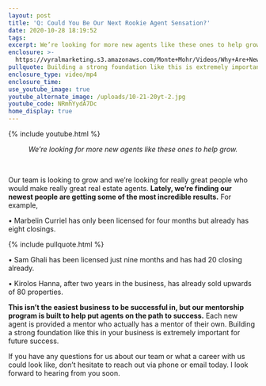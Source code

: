 ```yaml
---
layout: post
title: 'Q: Could You Be Our Next Rookie Agent Sensation?'
date: 2020-10-28 18:19:52
tags:
excerpt: We’re looking for more new agents like these ones to help grow.
enclosure: >-
  https://vyralmarketing.s3.amazonaws.com/Monte+Mohr/Videos/Why+Are+New+Agents+on+Our+Team+so+Successful_.mp4
pullquote: Building a strong foundation like this is extremely important.
enclosure_type: video/mp4
enclosure_time:
use_youtube_image: true
youtube_alternate_image: /uploads/10-21-20yt-2.jpg
youtube_code: NRmhYydA7Dc
home_display: true
---
```


{% include youtube.html %}

<center><em>We’re looking for more new agents like these ones to help grow.</em></center>

&nbsp;

Our team is looking to grow and we’re looking for really great people who would make really great real estate agents. **Lately, we’re finding our newest people are getting some of the most incredible results.** For example,

• Marbelin Curriel has only been licensed for four months but already has eight closings.

{% include pullquote.html %}

• Sam Ghali has been licensed just nine months and has had 20 closing already.

• Kirolos Hanna, after two years in the business, has already sold upwards of 80 properties.

**This isn’t the easiest business to be successful in, but our mentorship program is built to help put agents on the path to success.** Each new agent is provided a mentor who actually has a mentor of their own. Building a strong foundation like this in your business is extremely important for future success.

If you have any questions for us about our team or what a career with us could look like, don’t hesitate to reach out via phone or email today. I look forward to hearing from you soon.

&nbsp;
